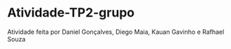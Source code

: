 # Atividade-TP2-grupo
Atividade feita por Daniel Gonçalves, Diego Maia, Kauan Gavinho e Rafhael Souza
